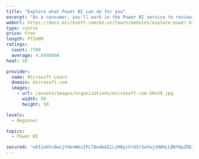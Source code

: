 ```yaml
---
title: "Explore what Power BI can do for you"
excerpt: "As a consumer, you'll work in the Power BI service to review and interact with content that has been shared with you. This module provides the foundational information that you need to work effectively in the Power BI service."
webUrl: https://docs.microsoft.com/en-us/learn/modules/explore-power-bi-service/
type: course
price: Free
length: PT1H9M
ratings:
  count: 7709
  average: 4.6698666
heat: 58

provider:
  name: Microsoft Learn
  domain: microsoft.com
  images:
    - url: /assets/images/organizations/microsoft.com-50x50.jpg
      width: 50
      height: 50

levels:
  - Beginner

topics:
  - Power BI

secured: "wOIiekhc0wcjtHenWkxIPL7Ae4bAZiLzH8ycVrGSr5eYwjzHWhLLBbY6pZRE+H4oRcNgxVU72FLAHb+AtnWsi91vwH4+YORe/QjjHgE+eik7PoEszZNx/ke6wT5akDP+a9nZD/vs1uAYL65AgzIGCdFE6djWThojAcXeCAgwE0Q2Xm8Ne1o0oE0xBc547uPncm0IMueBw2UHDozDKnh/mP9VbEbrT8JVgjLPNnCyCBaNkjseSns93CV/Ws1eSVV/AlNjlvIp/Bv9bx6kb3x9ynggTbkzgmpRfPQIGjo+TcZs57OxG/yTeYB39zzGvgeHEE/vVIydZYrfwPy9m+o3Q0BY0sL81Ak2g4OW9kmZT5nF5cfZvtV50t3+ozHESlyMdQXeCE4qIE0TGTjJGQtc276qtF6uJRRZWBiYCYCEoiw=;1bej7uSkxRuQS3n7ldb42A=="
---
```


